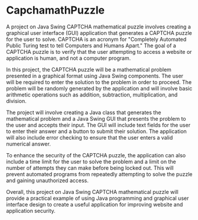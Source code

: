 # CapchamathPuzzle
A project on Java Swing CAPTCHA mathematical puzzle involves creating a graphical user interface (GUI) application that generates a CAPTCHA puzzle for the user to solve. CAPTCHA is an acronym for "Completely Automated Public Turing test to tell Computers and Humans Apart." The goal of a CAPTCHA puzzle is to verify that the user attempting to access a website or application is human, and not a computer program.

In this project, the CAPTCHA puzzle will be a mathematical problem presented in a graphical format using Java Swing components. The user will be required to enter the solution to the problem in order to proceed. The problem will be randomly generated by the application and will involve basic arithmetic operations such as addition, subtraction, multiplication, and division.

The project will involve creating a Java class that generates the mathematical problem and a Java Swing GUI that presents the problem to the user and accepts their input. The GUI will include text fields for the user to enter their answer and a button to submit their solution. The application will also include error checking to ensure that the user enters a valid numerical answer.

To enhance the security of the CAPTCHA puzzle, the application can also include a time limit for the user to solve the problem and a limit on the number of attempts they can make before being locked out. This will prevent automated programs from repeatedly attempting to solve the puzzle and gaining unauthorized access.

Overall, this project on Java Swing CAPTCHA mathematical puzzle will provide a practical example of using Java programming and graphical user interface design to create a useful application for improving website and application security.
